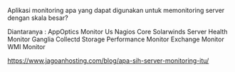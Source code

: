 Aplikasi monitoring apa yang dapat digunakan untuk memonitoring server dengan skala besar?

Diantaranya :
AppOptics
Monitor Us
Nagios Core
Solarwinds Server Health Monitor
Ganglia
Collectd
Storage Performance Monitor
Exchange Monitor
WMI Monitor

https://www.jagoanhosting.com/blog/apa-sih-server-monitoring-itu/